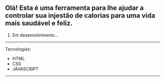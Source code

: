 Olá! Esta é uma ferramenta para lhe ajudar a controlar sua injestão de calorias para uma vida mais saudável e feliz.
--------------------------------------------------------------------------------------------------------------------
1. Em desenvolvimento...
--------------------------------------------------------------------------------------------------------------------
Tecnologias:
- HTML
- CSS
- JAVASCRIPT
--------------------------------------------------------------------------------------------------------------------